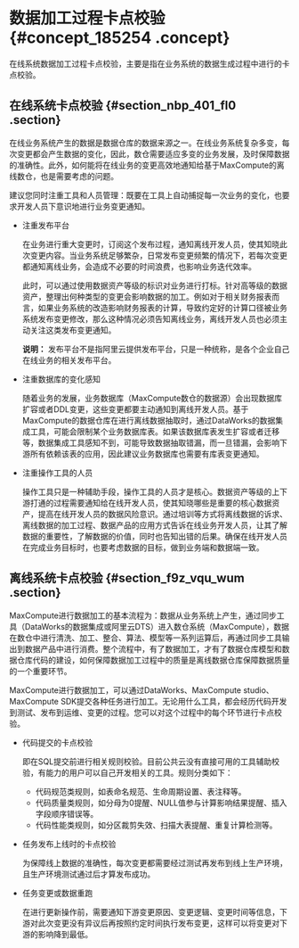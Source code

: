 # 数据加工过程卡点校验 {#concept_185254 .concept}

在线系统数据加工过程卡点校验，主要是指在业务系统的数据生成过程中进行的卡点校验。

## 在线系统卡点校验 {#section_nbp_401_fl0 .section}

在线业务系统产生的数据是数据仓库的数据来源之一。在线业务系统复杂多变，每次变更都会产生数据的变化，因此，数仓需要适应多变的业务发展，及时保障数据的准确性。此外，如何能将在线业务的变更高效地通知给基于MaxCompute的离线数仓，也是需要考虑的问题。

建议您同时注重工具和人员管理：既要在工具上自动捕捉每一次业务的变化，也要求开发人员下意识地进行业务变更通知。

-   注重发布平台

    在业务进行重大变更时，订阅这个发布过程，通知离线开发人员，使其知晓此次变更内容。当业务系统足够繁杂，日常发布变更频繁的情况下，若每次变更都通知离线业务，会造成不必要的时间浪费，也影响业务迭代效率。

    此时，可以通过使用数据资产等级的标识对业务进行打标。针对高等级的数据资产，整理出何种类型的变更会影响数据的加工。例如对于相关财务报表而言，如果业务系统的改造影响财务报表的计算，导致约定好的计算口径被业务系统发布变更修改，那么这种情况必须告知离线业务，离线开发人员也必须主动关注这类发布变更通知。

    **说明：** 发布平台不是指阿里云提供发布平台，只是一种统称，是各个企业自己在线业务的相关发布平台。

-   注重数据库的变化感知

    随着业务的发展，业务数据库（MaxCompute数仓的数据源）会出现数据库扩容或者DDL变更，这些变更都要主动通知到离线开发人员。基于MaxCompute的数据仓库在进行离线数据抽取时，通过DataWorks的数据集成工具，可能会限制某个业务数据库表。如果该数据库表发生扩容或者迁移等，数据集成工具感知不到，可能导致数据抽取错漏，而一旦错漏，会影响下游所有依赖该表的应用，因此建议业务数据库也需要有库表变更通知。

-   注重操作工具的人员

    操作工具只是一种辅助手段，操作工具的人员才是核心。数据资产等级的上下游打通的过程需要通知给在线开发人员，使其知晓哪些是重要的核心数据资产，提高在线开发人员的数据风险意识。通过培训等方式将离线数据的诉求、离线数据的加工过程、数据产品的应用方式告诉在线业务开发人员，让其了解数据的重要性，了解数据的价值，同时也告知出错的后果。确保在线开发人员在完成业务目标时，也要考虑数据的目标，做到业务端和数据端一致。


## 离线系统卡点校验 {#section_f9z_vqu_wum .section}

MaxCompute进行数据加工的基本流程为：数据从业务系统上产生，通过同步工具（DataWorks的数据集成或阿里云DTS）进入数仓系统（MaxCompute），数据在数仓中进行清洗、加工、整合、算法、模型等一系列运算后，再通过同步工具输出到数据产品中进行消费。整个流程中，有了数据加工，才有了数据仓库模型和数据仓库代码的建设，如何保障数据加工过程中的质量是离线数据仓库保障数据质量的一个重要环节。

MaxCompute进行数据加工，可以通过DataWorks、MaxCompute studio、MaxCompute SDK提交各种任务进行加工。无论用什么工具，都会经历代码开发到测试、发布到运维、变更的过程。您可以对这个过程中的每个环节进行卡点校验。

-   代码提交的卡点校验

    即在SQL提交前进行相关规则校验。目前公共云没有直接可用的工具辅助校验，有能力的用户可以自己开发相关的工具。规则分类如下：

    -   代码规范类规则，如表命名规范、生命周期设置、表注释等。
    -   代码质量类规则，如分母为0提醒、NULL值参与计算影响结果提醒、插入字段顺序错误等。
    -   代码性能类规则，如分区裁剪失效、扫描大表提醒、重复计算检测等。
-   任务发布上线时的卡点校验

    为保障线上数据的准确性，每次变更都需要经过测试再发布到线上生产环境，且生产环境测试通过后才算发布成功。

-   任务变更或数据重跑

    在进行更新操作前，需要通知下游变更原因、变更逻辑、变更时间等信息，下游对此次变更没有异议后再按照约定时间执行发布变更，这样可以将变更对下游的影响降到最低。


